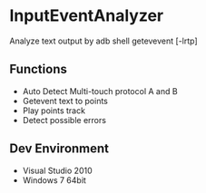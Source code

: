 # InputEventAnalyzer
Analyze text output by adb shell getevevent \[-lrtp\]

## Functions
* Auto Detect Multi-touch protocol A and B
* Getevent text to points
* Play points track 
* Detect possible errors

## Dev Environment
* Visual Studio 2010
* Windows 7 64bit
